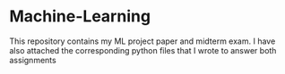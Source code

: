 # Machine-Learning
This repository contains my ML project paper and midterm exam. I have also attached the corresponding python files that I wrote to answer both assignments
